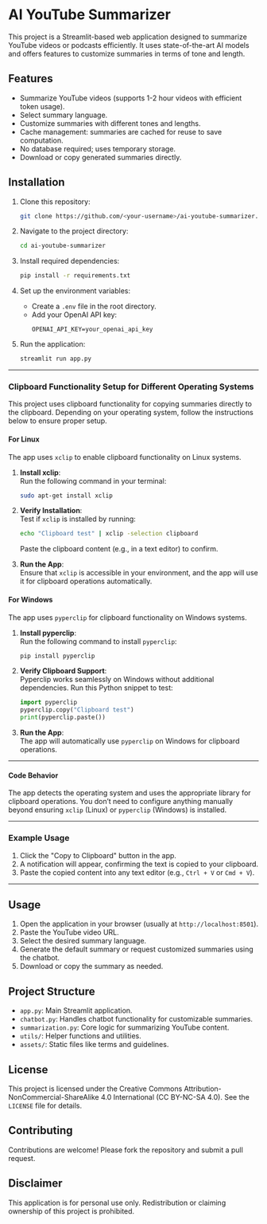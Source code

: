 # AI YouTube Summarizer

This project is a Streamlit-based web application designed to summarize YouTube videos or podcasts efficiently. It uses state-of-the-art AI models and offers features to customize summaries in terms of tone and length.

## Features

- Summarize YouTube videos (supports 1-2 hour videos with efficient token usage).
- Select summary language.
- Customize summaries with different tones and lengths.
- Cache management: summaries are cached for reuse to save computation.
- No database required; uses temporary storage.
- Download or copy generated summaries directly.

## Installation

1. Clone this repository:
   ```bash
   git clone https://github.com/<your-username>/ai-youtube-summarizer.git
   ```

2. Navigate to the project directory:
   ```bash
   cd ai-youtube-summarizer
   ```

3. Install required dependencies:
   ```bash
   pip install -r requirements.txt
   ```

4. Set up the environment variables:
   - Create a `.env` file in the root directory.
   - Add your OpenAI API key:
     ```
     OPENAI_API_KEY=your_openai_api_key
     ```

5. Run the application:
   ```bash
   streamlit run app.py
   ```
---

### Clipboard Functionality Setup for Different Operating Systems

This project uses clipboard functionality for copying summaries directly to the clipboard. Depending on your operating system, follow the instructions below to ensure proper setup.

#### **For Linux**
The app uses `xclip` to enable clipboard functionality on Linux systems.

1. **Install xclip**:  
   Run the following command in your terminal:
   ```bash
   sudo apt-get install xclip
   ```

2. **Verify Installation**:  
   Test if `xclip` is installed by running:
   ```bash
   echo "Clipboard test" | xclip -selection clipboard
   ```
   Paste the clipboard content (e.g., in a text editor) to confirm.

3. **Run the App**:  
   Ensure that `xclip` is accessible in your environment, and the app will use it for clipboard operations automatically.

#### **For Windows**
The app uses `pyperclip` for clipboard functionality on Windows systems.

1. **Install pyperclip**:  
   Run the following command to install `pyperclip`:
   ```bash
   pip install pyperclip
   ```

2. **Verify Clipboard Support**:  
   Pyperclip works seamlessly on Windows without additional dependencies. Run this Python snippet to test:
   ```python
   import pyperclip
   pyperclip.copy("Clipboard test")
   print(pyperclip.paste())
   ```

3. **Run the App**:  
   The app will automatically use `pyperclip` on Windows for clipboard operations.

---

#### **Code Behavior**
The app detects the operating system and uses the appropriate library for clipboard operations. You don’t need to configure anything manually beyond ensuring `xclip` (Linux) or `pyperclip` (Windows) is installed.

---

### Example Usage
1. Click the "Copy to Clipboard" button in the app.
2. A notification will appear, confirming the text is copied to your clipboard.
3. Paste the copied content into any text editor (e.g., `Ctrl + V` or `Cmd + V`).

---

## Usage

1. Open the application in your browser (usually at `http://localhost:8501`).
2. Paste the YouTube video URL.
3. Select the desired summary language.
4. Generate the default summary or request customized summaries using the chatbot.
5. Download or copy the summary as needed.

## Project Structure

- `app.py`: Main Streamlit application.
- `chatbot.py`: Handles chatbot functionality for customizable summaries.
- `summarization.py`: Core logic for summarizing YouTube content.
- `utils/`: Helper functions and utilities.
- `assets/`: Static files like terms and guidelines.

## License

This project is licensed under the Creative Commons Attribution-NonCommercial-ShareAlike 4.0 International (CC BY-NC-SA 4.0). See the `LICENSE` file for details.

## Contributing

Contributions are welcome! Please fork the repository and submit a pull request.

## Disclaimer

This application is for personal use only. Redistribution or claiming ownership of this project is prohibited.
